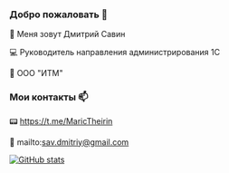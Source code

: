 ### Добро пожаловать 👋 

🤵 Меня зовут Дмитрий Савин

💻 Руководитель направления администрирования 1С

🏢 ООО "ИТМ"



### Мои контакты 📫

📟 https://t.me/MaricTheirin

📮 mailto:sav.dmitriy@gmail.com




[![GitHub stats](https://github-readme-stats.vercel.app/api?username=MaricTheirin)](https://github.com/anuraghazra/github-readme-stats)


<!--
**MaricTheirin/MaricTheirin** is a ✨ _special_ ✨ repository because its `README.md` (this file) appears on your GitHub profile.

Here are some ideas to get you started:

- 🔭 I’m currently working on ...
- 🌱 I’m currently learning ...
- 👯 I’m looking to collaborate on ...
- 🤔 I’m looking for help with ...
- 💬 Ask me about ...
- 📫 How to reach me: ...
- 😄 Pronouns: ...
- ⚡ Fun fact: ...
-->
